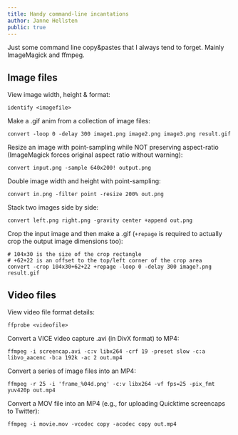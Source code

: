 ```yaml
---
title: Handy command-line incantations
author: Janne Hellsten
public: true
---
```


Just some command line copy&pastes that I always tend to forget.  Mainly ImageMagick and ffmpeg.

Image files
-----------

View image width, height & format:

```
identify <imagefile>
```

Make a .gif anim from a collection of image files:

```
convert -loop 0 -delay 300 image1.png image2.png image3.png result.gif
```

Resize an image with point-sampling while NOT preserving aspect-ratio (ImageMagick forces original aspect ratio without warning):

```
convert input.png -sample 640x200! output.png
```

Double image width and height with point-sampling:

```
convert in.png -filter point -resize 200% out.png
```

Stack two images side by side:

```
convert left.png right.png -gravity center +append out.png
```

Crop the input image and then make a .gif (`+repage` is required to actually crop the output image dimensions too):

```
# 104x30 is the size of the crop rectangle
# +62+22 is an offset to the top/left corner of the crop area
convert -crop 104x30+62+22 +repage -loop 0 -delay 300 image?.png result.gif
```

Video files
-----------

View video file format details:

```
ffprobe <videofile>
```

Convert a VICE video capture .avi (in DivX format) to MP4:

```
ffmpeg -i screencap.avi -c:v libx264 -crf 19 -preset slow -c:a libvo_aacenc -b:a 192k -ac 2 out.mp4
```

Convert a series of image files into an MP4:

```
ffmpeg -r 25 -i 'frame_%04d.png' -c:v libx264 -vf fps=25 -pix_fmt yuv420p out.mp4
```

Convert a MOV file into an MP4 (e.g., for uploading Quicktime screencaps to Twitter):

```
ffmpeg -i movie.mov -vcodec copy -acodec copy out.mp4
```

